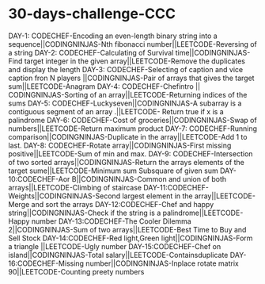 # 30-days-challenge-CCC
DAY-1: CODECHEF-Encoding an even-length binary string into a sequence||CODINGNINJAS-Nth fibonacci number||LEETCODE-Reversing of a string
DAY-2: CODECHEF-Calculating of Survival time||CODINGNINJAS-Find target integer in the given array||LEETCODE-Remove the duplicates and display the length
DAY-3: CODECHEF-Selecting of caption and vice caption fron N players ||CODINGNINJAS-Pair of arrays that gives the target sum||LEETCODE-Anagram
DAY-4: CODECHEF-Chefintro || CODINGNINJAS-Sorting of an array||LEETCODE-Returning indices of the sums
DAY-5: CODECHEF-Luckyseven||CODINGNINJAS-A subarray is a contiguous segment of an array .||LEETCODE- Return true if x is a 
palindrome
DAY-6: CODECHEF-Cost of groceries||CODINGNINJAS-Swap of numbers||LEETCODE-Return maximum product
DAY-7: CODECHEF-Running comparison||CODINGNINJAS-Duplicate in the array||LEETCODE-Add 1 to last.
DAY-8: CODECHEF-Rotate array||CODINGNINJAS-First missing positive||LEETCODE-Sum of min and max.
DAY-9: CODECHEF-Intersection of two sorted arrays||CODINGNINJAS-Return the arrays elements of the target sume||LEETCODE-Minimum sum Subsquare of given sum
DAY-10:CODECHEF-Aor B||CODINGNINJAS-Common and union of both arrays||LEETCODE-Climbing of staircase
DAY-11:CODECHEF-Weights||CODINGNINJAS-Second largest element in the array||LEETCODE-Merge and sort the arrays
DAY-12:CODECHEF-Chef and happy string||CODINGNINJAS-Check if the string is a palindrome||LEETCODE-Happy number
DAY-13:CODECHEF-The Cooler Dilemma 2||CODINGNINJAS-Sum of two arrays||LEETCODE-Best Time to Buy and Sell Stock
DAY-14:CODECHEF-Red light,Green light||CODINGNINJAS-Form a triangle ||LEETCODE-Ugly number
DAY-15:CODECHEF-Chef on island||CODINGNINJAS-Total salary||LEETCODE-Containsduplicate
DAY-16:CODECHEF-Missing number||CODINGNINJAS-Inplace rotate matrix 90||LEETCODE-Counting preety numbers
